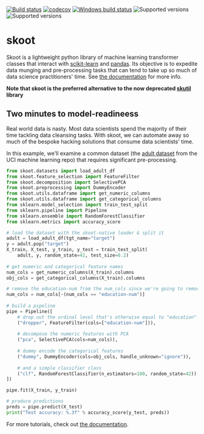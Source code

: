 [![Build status](https://travis-ci.org/tgsmith61591/skoot.svg?branch=master)](https://travis-ci.org/tgsmith61591/skoot)
[![codecov](https://codecov.io/gh/tgsmith61591/skoot/branch/master/graph/badge.svg)](https://codecov.io/gh/tgsmith61591/skoot)
[![Windows build status](https://ci.appveyor.com/api/projects/status/7h91wcoaqwa3sc29?svg=true)](https://ci.appveyor.com/project/tgsmith61591/skoot)
![Supported versions](https://img.shields.io/badge/python-2.7-blue.svg)
![Supported versions](https://img.shields.io/badge/python-3.5-blue.svg)

# skoot

Skoot is a lightweight python library of machine learning transformer classes 
that interact with [scikit-learn](https://github.com/scikit-learn/scikit-learn)
and [pandas](https://github.com/pandas-dev/pandas). 
Its objective is to expedite data munging and pre-processing tasks that can
tend to take up so much of data science practitioners' time. See 
[the documentation](https://tgsmith61591.github.io/skoot) for more info.

__Note that skoot is the preferred 
alternative to the now deprecated [skutil](https://github.com/tgsmith61591/skutil) 
library__

## Two minutes to model-readineess

Real world data is nasty. Most data scientists spend the majority of their time
tackling data cleansing tasks. With skoot, we can automate away so much of the
bespoke hacking solutions that consume data scientists' time. 

In this example, we'll examine a common dataset (the 
[adult dataset](https://archive.ics.uci.edu/ml/datasets/Adult) from the UCI 
machine learning repo) that requires significant pre-processing.

```python
from skoot.datasets import load_adult_df
from skoot.feature_selection import FeatureFilter
from skoot.decomposition import SelectivePCA
from skoot.preprocessing import DummyEncoder
from skoot.utils.dataframe import get_numeric_columns
from skoot.utils.dataframe import get_categorical_columns
from sklearn.model_selection import train_test_split
from sklearn.pipeline import Pipeline
from sklearn.ensemble import RandomForestClassifier
from sklearn.metrics import accuracy_score

# load the dataset with the skoot-native loader & split it
adult = load_adult_df(tgt_name="target")
y = adult.pop("target")
X_train, X_test, y_train, y_test = train_test_split(
    adult, y, random_state=42, test_size=0.2)
    
# get numeric and categorical feature names
num_cols = get_numeric_columns(X_train).columns
obj_cols = get_categorical_columns(X_train).columns

# remove the education-num from the num_cols since we're going to remove it
num_cols = num_cols[~(num_cols == "education-num")]
    
# build a pipeline
pipe = Pipeline([
    # drop out the ordinal level that's otherwise equal to "education"
    ("dropper", FeatureFilter(cols=["education-num"])),
    
    # decompose the numeric features with PCA
    ("pca", SelectivePCA(cols=num_cols)),
    
    # dummy encode the categorical features
    ("dummy", DummyEncoder(cols=obj_cols, handle_unknown="ignore")),
    
    # and a simple classifier class
    ("clf", RandomForestClassifier(n_estimators=100, random_state=42))
])

pipe.fit(X_train, y_train)

# produce predictions
preds = pipe.predict(X_test)
print("Test accuracy: %.3f" % accuracy_score(y_test, preds))
```

For more tutorials, check out [the documentation](https://tgsmith61591.github.io/skoot).